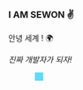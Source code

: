 ### I AM SEWON ✌️


안녕 세계 ! 🌍

_진짜 개발자가 되자!_
<div>
  <img background-color="black" style="margin-right:5px;" height="15" width="15" src="https://unpkg.com/simple-icons@v3/icons/java.svg" />
  <img background-color="black" style="margin-right:5px" height="15" width="15" src="https://unpkg.com/simple-icons@v3/icons/node-dot-js.svg" />
  <img background-color="black" style="margin-right:5px;background-color:#61DAFB;" height="15" width="15" src="https://unpkg.com/simple-icons@v3/icons/react.svg" />
  <img background-color="black" style="margin-right:5px" height="15" width="15" src="https://unpkg.com/simple-icons@v3/icons/spring.svg" />  
</div>

